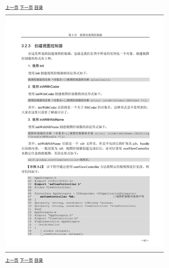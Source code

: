 [上一页](096.md) [下一页](098.md) [目录](../README.md)

***

![097](../images/097.png)

***

[上一页](096.md) [下一页](098.md) [目录](../README.md)